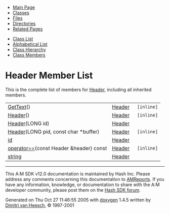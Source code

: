 <div class="tabs">

- [Main Page](index.md)
- <span id="current">[Classes](annotated.md)</span>
- [Files](files.md)
- [Directories](dirs.md)
- [Related Pages](pages.md)

</div>

<div class="tabs">

- [Class List](annotated.md)
- [Alphabetical List](classes.md)
- [Class Hierarchy](hierarchy.md)
- [Class Members](functions.md)

</div>

# Header Member List

This is the complete list of members for <a href="classHeader.md" class="el">Header</a>, including all inherited members.

|  |  |  |
|----|----|----|
| <a href="classHeader.md#59cee462c5e06d883260d21037a3ebd7" class="el">GetText</a>() | <a href="classHeader.md" class="el">Header</a> | ` [inline]` |
| <a href="classHeader.md#777f199c02d671d60e29181666913b75" class="el">Header</a>() | <a href="classHeader.md" class="el">Header</a> | ` [inline]` |
| <a href="classHeader.md#1e9a538b55239c160c7e173263b495a2" class="el">Header</a>(LONG id) | <a href="classHeader.md" class="el">Header</a> |  |
| <a href="classHeader.md#7e1e47cef747dbe40e11c0e9977e9284" class="el">Header</a>(LONG pid, const char \*buffer) | <a href="classHeader.md" class="el">Header</a> | ` [inline]` |
| <a href="classHeader.md#b80bb7740288fda1f201890375a60c8f" class="el">id</a> | <a href="classHeader.md" class="el">Header</a> |  |
| <a href="classHeader.md#c1a8934b07635d2b1a44825b566c2bac" class="el">operator==</a>(const Header &header) const | <a href="classHeader.md" class="el">Header</a> | ` [inline]` |
| <a href="classHeader.md#db24aa3dd51cdbac058c4ac7e2be395c" class="el">string</a> | <a href="classHeader.md" class="el">Header</a> |  |

------------------------------------------------------------------------

<span class="small">This A:M SDK v12.0 documentation is maintained by Hash Inc. Please address any comments concerning this documentation to [AMReports](http://www.hash.com/reports). If you have any information, knowledge, or documentation to share with the A:M developer community, please post them on the [Hash SDK forum](http://www.hash.com/forums/index.php?showforum=11).</span>

Generated on Thu Oct 27 11:46:55 2005 with [<span class="image placeholder" original-image-src="doxygen.png" original-image-title="" height="45" width="100" align="middle" border="0">doxygen</span>](http://www.doxygen.org/index.html) 1.4.5 written by [Dimitri van Heesch](mailto:dimitri@stack.nl), © 1997-2001
